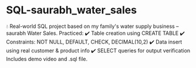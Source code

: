 # SQL-saurabh_water_sales
💧 Real-world SQL project based on my family's water supply business – saurabh Water Sales.  Practiced: ✔️ Table creation using CREATE TABLE   ✔️ Constraints: NOT NULL, DEFAULT, CHECK, DECIMAL(10,2)   ✔️ Data insert using real customer &amp; product info   ✔️ SELECT queries for output verification  Includes demo video and .sql file.
